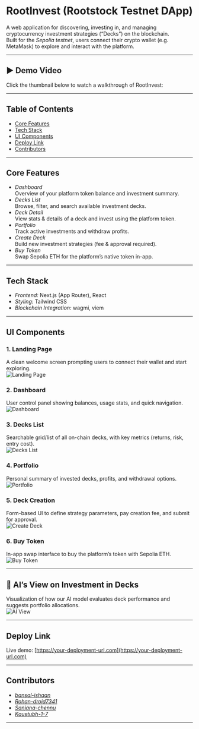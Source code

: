 # RootInvest (Rootstock Testnet DApp)


A web application for discovering, investing in, and managing cryptocurrency investment strategies (“Decks”) on the blockchain.  
Built for the *Sepolia testnet*, users connect their crypto wallet (e.g. MetaMask) to explore and interact with the platform.

---

## ▶ Demo Video

Click the thumbnail below to watch a walkthrough of RootInvest:



---

## Table of Contents

- [Core Features](#core-features)  
- [Tech Stack](#tech-stack)  
- [UI Components](#ui-components)  
- [Deploy Link](#deploy-link)  
- [Contributors](#contributors)  

---

## Core Features

- *Dashboard*  
  Overview of your platform token balance and investment summary.  
- *Decks List*  
  Browse, filter, and search available investment decks.  
- *Deck Detail*  
  View stats & details of a deck and invest using the platform token.  
- *Portfolio*  
  Track active investments and withdraw profits.  
- *Create Deck*  
  Build new investment strategies (fee & approval required).  
- *Buy Token*  
  Swap Sepolia ETH for the platform’s native token in-app.

---

## Tech Stack

- *Frontend:* Next.js (App Router), React  
- *Styling:* Tailwind CSS  
- *Blockchain Integration:* wagmi, viem  

---

## UI Components

### 1. Landing Page  
A clean welcome screen prompting users to connect their wallet and start exploring.  
![Landing Page](https://github.com/user-attachments/assets/62744b53-527c-4642-8162-e557102ef9d9)

### 2. Dashboard  
User control panel showing balances, usage stats, and quick navigation.  
![Dashboard](https://github.com/user-attachments/assets/5e1c70da-df65-4ba3-a442-5bdc0e7bddad)

### 3. Decks List  
Searchable grid/list of all on-chain decks, with key metrics (returns, risk, entry cost).  
![Decks List](https://github.com/user-attachments/assets/0f6b1017-0eae-4591-b5d4-4fa028399ccf)

### 4. Portfolio  
Personal summary of invested decks, profits, and withdrawal options.  
![Portfolio](https://github.com/user-attachments/assets/0b8228e7-bf42-44ae-9634-53f1b22f789b)

### 5. Deck Creation  
Form-based UI to define strategy parameters, pay creation fee, and submit for approval.  
![Create Deck](https://github.com/user-attachments/assets/ce71d1bb-47ed-4978-8886-1106489459b5)

### 6. Buy Token  
In-app swap interface to buy the platform’s token with Sepolia ETH.  
![Buy Token](https://github.com/user-attachments/assets/8d593556-c935-47b2-aa5e-575b40546442)

---

## 🤖 AI’s View on Investment in Decks  
Visualization of how our AI model evaluates deck performance and suggests portfolio allocations.  
![AI View](https://github.com/user-attachments/assets/ec8d404f-596f-4b95-b90c-e9145df568be)

---

## Deploy Link

Live demo: [https://your-deployment-url.com](https://your-deployment-url.com)

---

## Contributors

- *[bansal-ishaan](https://github.com/bansal-ishaan)*
- *[Rohan-droid7341](https://github.com/Rohan-droid7341)*
- *[Sanjana-chennu](https://github.com/Sanjana-chennu)*
- *[Kaustubh-1-7](https://github.com/Kaustubh-1-7)*


---
